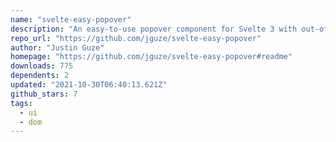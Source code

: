 ```yaml
---
name: "svelte-easy-popover"
description: "An easy-to-use popover component for Svelte 3 with out-of-the-box functionality."
repo_url: "https://github.com/jguze/svelte-easy-popover"
author: "Justin Guze"
homepage: "https://github.com/jguze/svelte-easy-popover#readme"
downloads: 775
dependents: 2
updated: "2021-10-30T06:40:13.621Z"
github_stars: 7
tags: 
  - ui
  - dom
---
```

